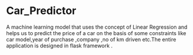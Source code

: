 # Car_Predictor
A machine learning model that uses the concept of Linear Regression and helps us to predict the price of a car on the basis of some constraints like car model,year of purchase ,company ,no of km driven etc.The entire application is designed in flask framework . 
